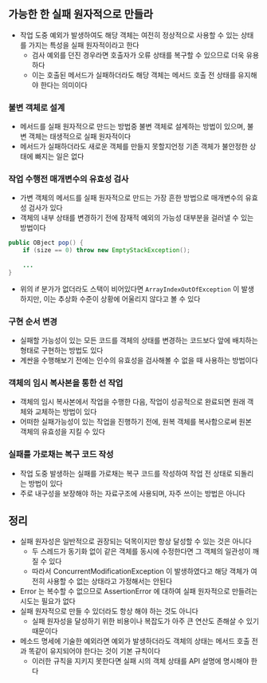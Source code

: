 ## 가능한 한 실패 원자적으로 만들라

* 작업 도중 예외가 발생하여도 해당 객체는 여전히 정상적으로 사용할 수 있는 상태를 가지는 특성을 실패 원자적이라고 한다
    * 검사 예외를 던진 경우라면 호출자가 오류 상태를 복구할 수 있으므로 더욱 유용하다
    * 이는 호출된 메서드가 실패하더라도 해당 객체는 메서드 호출 전 상태를 유지해야 한다는 의미이다
    
### 불변 객체로 설계

* 메서드를 실패 원자적으로 만드는 방법중 불변 객체로 설계하는 방법이 있으며, 불변 객체는 태생적으로 실패 원자적이다
* 메서드가 실패하더라도 새로운 객체를 만들지 못할지언정 기존 객체가 불안정한 상태에 빠지는 일은 없다

### 작업 수행전 매개변수의 유효성 검사

* 가변 객체의 메서드를 실패 원자적으로 만드는 가장 흔한 방법으로 매개변수의 유효성 검사가 있다
* 객체의 내부 상태를 변경하기 전에 잠재적 예외의 가능성 대부분을 걸러낼 수 있는 방법이다

```java
public OBject pop() {
    if (size == 0) throw new EmptyStackException();
    
    ...
}
```

* 위의 if 분가가 없더라도 스택이 비어있다면 `ArrayIndexOutOfException` 이 발생하지만, 이는 추상화 수준이 상황에 어울리지 않다고 볼 수 있다

### 구현 순서 변경

* 실패할 가능성이 있는 모든 코드를 객체의 상태를 변경하는 코드보다 앞에 배치하는 형태로 구현하는 방법도 있다
* 계싼을 수행해보기 전에는 인수의 유효성을 검사해볼 수 없을 때 사용하는 방법이다

### 객체의 임시 복사본을 통한 선 작업

* 객체의 임시 복사본에서 작업을 수행한 다음, 작업이 성공적으로 완료되면 원래 객체와 교체하는 방법이 있다
* 어떠한 실패가능성이 있는 작업을 진행하기 전에, 원복 객체를 복사함으로써 원본 객체의 유효성을 지킬 수 있다

### 실패를 가로채는 복구 코드 작성

* 작업 도중 발생하는 실패를 가로채는 복구 코드를 작성하여 작업 전 상태로 되돌리는 방법이 있다
* 주로 내구성을 보장해야 하는 자료구조에 사용되며, 자주 쓰이는 방법은 아니다

## 정리

* 실패 원자성은 일반적으로 권장되는 덕목이지만 항상 달성할 수 있는 것은 아니다
    * 두 스레드가 동기화 없이 같은 객체를 동시에 수정한다면 그 객체의 일관성이 깨질 수 있다
    * 따라서 ConcurrentModificationException 이 발생하였다고 해당 객체가 여전히 사용할 수 없는 상태라고 가정해서는 안된다
* Error 는 복수할 수 없으므로 AssertionError 에 대하여 실패 원자적으로 만들려는 시도는 필요가 없다
* 실패 원자적으로 만들 수 있더라도 항상 해야 하는 것도 아니다
    * 실패 원자성을 달성하기 위한 비용이나 복잡도가 아주 큰 연산도 존해살 수 있기 때문이다
* 메소드 명세에 기술한 예외라면 예외가 발생하더라도 객체의 상태는 메서드 호출 전과 똑같이 유지되어야 한다는 것이 기본 규칙이다
    * 이러한 규칙을 지키지 못한다면 실패 시의 객체 상태를 API 설명에 명시해야 한다
